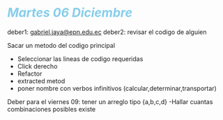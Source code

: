 # <span style ="color:skyblue"> *Martes 06 Diciembre*


deber1:   gabriel.jaya@epn.edu.ec
deber2:   revisar el codigo de alguien
  
  Sacar un metodo del codigo principal
  - Seleccionar las lineas de codigo requeridas
  - Click derecho 
  - Refactor
  - extracted metod
  - poner nombre con verbos infinitivos (calcular,determinar,transportar)
  
  
  Deber para el viernes 09: tener un arreglo tipo {a,b,c,d}
  -Hallar cuantas combinaciones posibles existe
 

